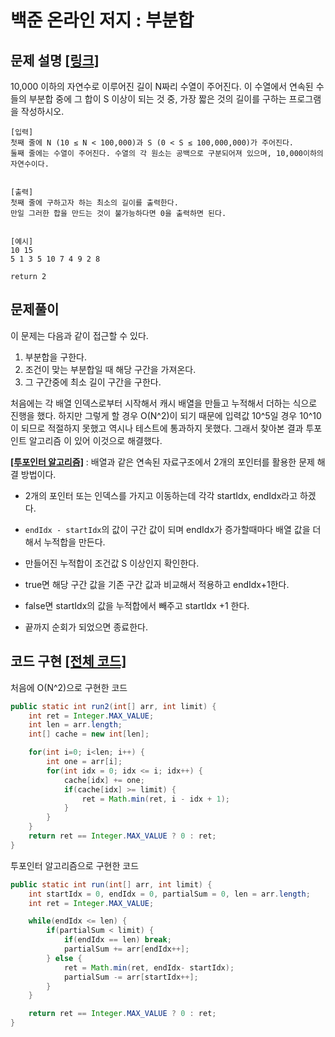 # 백준 온라인 저지 : 부분합

## 문제 설명 [[링크]](https://www.acmicpc.net/problem/1806)

10,000 이하의 자연수로 이루어진 길이 N짜리 수열이 주어진다. 이 수열에서 연속된 수들의 부분합 중에 그 합이 S 이상이 되는 것 중, 가장 짧은 것의 길이를 구하는 프로그램을 작성하시오.

```
[입력]
첫째 줄에 N (10 ≤ N < 100,000)과 S (0 < S ≤ 100,000,000)가 주어진다. 
둘째 줄에는 수열이 주어진다. 수열의 각 원소는 공백으로 구분되어져 있으며, 10,000이하의 자연수이다.


[출력]
첫째 줄에 구하고자 하는 최소의 길이를 출력한다. 
만일 그러한 합을 만드는 것이 불가능하다면 0을 출력하면 된다.


[예시]
10 15
5 1 3 5 10 7 4 9 2 8

return 2
```





## 문제풀이

이 문제는 다음과 같이 접근할 수 있다.

1. 부분합을 구한다.
2. 조건이 맞는 부분합일 때 해당 구간을 가져온다.
3. 그 구간중에 최소 길이 구간을 구한다. 



처음에는 각 배열 인덱스로부터 시작해서 캐시 배열을 만들고 누적해서 더하는 식으로 진행을 했다. 하지만 그렇게 할 경우 O(N^2)이 되기 때문에 입력값 10^5일 경우 10^10이 되므로 적절하지 못했고 역시나 테스트에 통과하지 못했다. 그래서 찾아본 결과 투포인트 알고리즘 이 있어 이것으로 해결했다.



[**[투포인터 알고리즘]**](https://www.quora.com/q/kfhwdajorrdsqlrs/The-Two-Pointer-Algorithm) : 배열과 같은 연속된 자료구조에서 2개의 포인터를 활용한 문제 해결 방법이다.

- 2개의 포인터 또는 인덱스를 가지고 이동하는데 각각 startIdx, endIdx라고 하겠다.  

- `endIdx - startIdx`의 값이 구간 값이 되며 endIdx가 증가할때마다 배열 값을 더해서 누적합을 만든다. 
- 만들어진 누적합이 조건값 S 이상인지 확인한다.
- true면 해당 구간 값을 기존 구간 값과 비교해서 적용하고 endIdx+1한다.
- false면 startIdx의 값을 누적합에서 빼주고 startIdx +1 한다.
- 끝까지 순회가 되었으면 종료한다.




## 코드 구현 [[전체 코드]](./Main.java)

처음에 O(N^2)으로 구현한 코드

```java
public static int run2(int[] arr, int limit) {
    int ret = Integer.MAX_VALUE;
    int len = arr.length;
    int[] cache = new int[len];

    for(int i=0; i<len; i++) {
        int one = arr[i];
        for(int idx = 0; idx <= i; idx++) {
            cache[idx] += one;
            if(cache[idx] >= limit) {
                ret = Math.min(ret, i - idx + 1);
            }
        }
    }
    return ret == Integer.MAX_VALUE ? 0 : ret;
}
```



투포인터 알고리즘으로 구현한 코드

```java
public static int run(int[] arr, int limit) {
    int startIdx = 0, endIdx = 0, partialSum = 0, len = arr.length;
    int ret = Integer.MAX_VALUE;

    while(endIdx <= len) {
        if(partialSum < limit) {
            if(endIdx == len) break;
            partialSum += arr[endIdx++];
        } else {
            ret = Math.min(ret, endIdx- startIdx);
            partialSum -= arr[startIdx++];
        }
    }

    return ret == Integer.MAX_VALUE ? 0 : ret;
}
```

